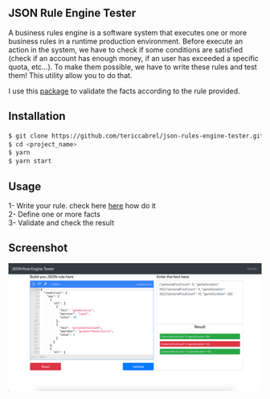 ## JSON Rule Engine Tester
A business rules engine is a software system that executes one or more business rules in a runtime production environment. Before execute an action in the system, we have to check if some conditions are satisfied (check if an account has enough money, if an user has exceeded a specific quota, etc...). To make them possible, we have to write these rules and test them! This utility allow you to do that. 

I use this [package](https://github.com/cachecontrol/json-rules-engine) to validate the facts according to the rule provided.

## Installation
```bash
$ git clone https://github.com/tericcabrel/json-rules-engine-tester.git <project_name>
$ cd <project_name>
$ yarn
$ yarn start
```
## Usage
1- Write your rule. check here [here](https://github.com/cachecontrol/json-rules-engine) how do it <br/>
2- Define one or more facts <br/>
3- Validate and check the result <br/>

## Screenshot
![Screenshot](https://raw.githubusercontent.com/tericcabrel/json-rules-engine-tester/master/screenshot.png)

